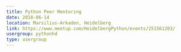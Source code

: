 ```yaml
---
title: Python Peer Mentoring
date: 2018-06-14
location: Marsilius-Arkaden, Heidelberg
link: https://www.meetup.com/HeidelbergPython/events/251561203/
usergroup: pythonhd
type: usergroup
---
```

